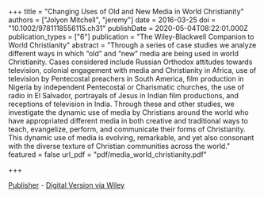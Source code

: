 +++
title = "Changing Uses of Old and New Media in World Christianity"
authors = ["Jolyon Mitchell", "jeremy"]
date = 2016-03-25
doi = "10.1002/9781118556115.ch31"
publishDate = 2020-05-04T08:22:01.000Z
publication_types = ["6"]
publication = "The Wiley-Blackwell Companion to World Christianity"
abstract = "Through a series of case studies we analyze different ways in which &ldquo;old&rdquo; and &ldquo;new&rdquo; media are being used in world Christianity. Cases considered include Russian Orthodox attitudes towards television, colonial engagement with media and Christianity in Africa, use of television by Pentecostal preachers in South America, film production in Nigeria by independent Pentecostal or Charismatic churches, the use of radio in El Salvador, portrayals of Jesus in Indian film productions, and receptions of television in India. Through these and other studies, we investigate the dynamic use of media by Christians around the world who have appropriated different media in both creative and traditional ways to teach, evangelize, perform, and communicate their forms of Christianity. This dynamic use of media is evolving, remarkable, and yet also consonant with the diverse texture of Christian communities across the world."
featured = false
url_pdf = "pdf/media_world_christianity.pdf"

+++

<a href="http://eu.wiley.com/WileyCDA/WileyTitle/productCd-1405153768.html" target="_blank" rel="noopener noreferrer">Publisher</a> - <a href="http://onlinelibrary.wiley.com/doi/10.1002/9781118556115.ch31/summary" target="_blank" rel="noopener noreferrer">Digital Version via Wiley</a>
